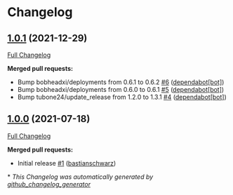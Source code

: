 # Changelog

## [1.0.1](https://github.com/codenamephp/chef.cookbook.jetbrainsToolbox/tree/1.0.1) (2021-12-29)

[Full Changelog](https://github.com/codenamephp/chef.cookbook.jetbrainsToolbox/compare/1.0.0...1.0.1)

**Merged pull requests:**

- Bump bobheadxi/deployments from 0.6.1 to 0.6.2 [\#6](https://github.com/codenamephp/chef.cookbook.jetbrainsToolbox/pull/6) ([dependabot[bot]](https://github.com/apps/dependabot))
- Bump bobheadxi/deployments from 0.6.0 to 0.6.1 [\#5](https://github.com/codenamephp/chef.cookbook.jetbrainsToolbox/pull/5) ([dependabot[bot]](https://github.com/apps/dependabot))
- Bump tubone24/update\_release from 1.2.0 to 1.3.1 [\#4](https://github.com/codenamephp/chef.cookbook.jetbrainsToolbox/pull/4) ([dependabot[bot]](https://github.com/apps/dependabot))

## [1.0.0](https://github.com/codenamephp/chef.cookbook.jetbrainsToolbox/tree/1.0.0) (2021-07-18)

[Full Changelog](https://github.com/codenamephp/chef.cookbook.jetbrainsToolbox/compare/17ee774c2fc67e07f5af4e937cd0acbcf783240b...1.0.0)

**Merged pull requests:**

- Initial release [\#1](https://github.com/codenamephp/chef.cookbook.jetbrainsToolbox/pull/1) ([bastianschwarz](https://github.com/bastianschwarz))



\* *This Changelog was automatically generated by [github_changelog_generator](https://github.com/github-changelog-generator/github-changelog-generator)*

